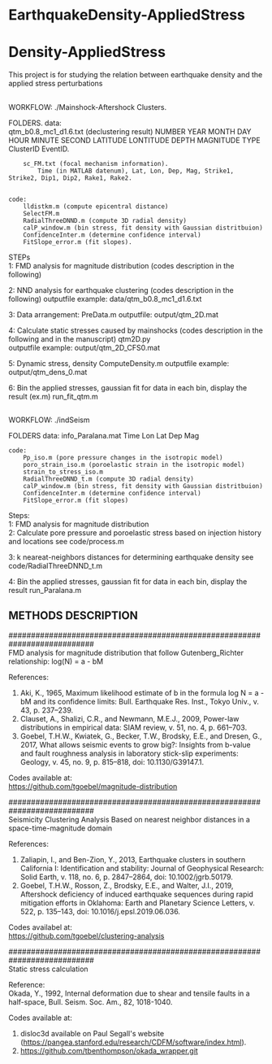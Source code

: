 # EarthquakeDensity-AppliedStress
# Density-AppliedStress    
This project is for studying the relation between earthquake density and the applied stress perturbations    


##
WORKFLOW: ./Mainshock-Aftershock Clusters. 

FOLDERS. 
	data:  
		qtm_b0.8_mc1_d1.6.txt (declustering result)
			NUMBER YEAR MONTH DAY HOUR MINUTE SECOND LATITUDE LONTITUDE DEPTH MAGNITUDE TYPE ClusterID EventID. 
	
		sc_FM.txt (focal mechanism information). 
			Time (in MATLAB datenum), Lat, Lon, Dep, Mag, Strike1, Strike2, Dip1, Dip2, Rake1, Rake2. 
	

	code:  
		lldistkm.m (compute epicentral distance)
		SelectFM.m
		RadialThreeDNND.m (compute 3D radial density)
		calP_window.m (bin stress, fit density with Gaussian distritbuion)
		ConfidenceInter.m (determine confidence interval)
		FitSlope_error.m (fit slopes). 


STEPs  
1: FMD analysis for magnitude distribution (codes description in the following)

2: NND analysis for earthquake clustering (codes description in the following)
	outputfile example: data/qtm_b0.8_mc1_d1.6.txt

3: Data arrangement:
	PreData.m
	outputfile: output/qtm_2D.mat

4: Calculate static stresses caused by mainshocks (codes description in the following and in the manuscript)
	qtm2D.py     
	outputfile example: output/qtm_2D_CFS0.mat

5: Dynamic stress, density 
	ComputeDensity.m
	outputfile example: output/qtm_dens_0.mat

6: Bin the applied stresses, gaussian fit for data in each bin, display the result (ex.m)
	run_fit_qtm.m



##
WORKFLOW: ./indSeism

FOLDERS
	data:
		info_Paralana.mat
			Time Lon Lat Dep Mag	

	code:
		Pp_iso.m (pore pressure changes in the isotropic model)
		poro_strain_iso.m (poroelastic strain in the isotropic model)
		strain_to_stress_iso.m
		RadialThreeDNND_t.m (compute 3D radial density)
		calP_window.m (bin stress, fit density with Gaussian distritbuion)
		ConfidenceInter.m (determine confidence interval)
		FitSlope_error.m (fit slopes)

Steps:   
1: FMD analysis for magnitude distribution   
2: Calculate pore pressure and poroelastic stress based on injection history and locations
	see code/process.m

3: k neareat-neighbors distances for determining earthquake density
	see code/RadialThreeDNND_t.m

4: Bin the applied stresses, gaussian fit for data in each bin, display the result
	run_Paralana.m
   

## METHODS DESCRIPTION   
###########################################################################   
FMD analysis for magnitude distribution that follow Gutenberg_Richter relationship: log(N) = a - bM   

References:   
1. Aki, K., 1965, Maximum likelihood estimate of b in the formula log N = a - bM and its confidence limits: Bull. Earthquake Res. Inst., Tokyo Univ., v. 43, p. 237–239.   
2. Clauset, A., Shalizi, C.R., and Newmann, M.E.J., 2009, Power-law distributions in empirical data: SIAM review, v. 51, no. 4, p. 661–703.   
3. Goebel, T.H.W., Kwiatek, G., Becker, T.W., Brodsky, E.E., and Dresen, G., 2017, What allows seismic events to grow big?: Insights from b-value and fault roughness analysis in laboratory stick-slip experiments: Geology, v. 45, no. 9, p. 815–818, doi: 10.1130/G39147.1.   

Codes available at:    
https://github.com/tgoebel/magnitude-distribution    


###########################################################################    
Seismicity Clustering Analysis Based on nearest neighbor distances in a space-time-magnitude domain    

References:    
1. Zaliapin, I., and Ben-Zion, Y., 2013, Earthquake clusters in southern California I: Identification and stability: Journal of Geophysical Research: Solid Earth, v. 118, no. 6, p. 2847–2864, doi: 10.1002/jgrb.50179.    
2. Goebel, T.H.W., Rosson, Z., Brodsky, E.E., and Walter, J.I., 2019, Aftershock deficiency of induced earthquake sequences during rapid mitigation efforts in Oklahoma: Earth and Planetary Science Letters, v. 522, p. 135–143, doi: 10.1016/j.epsl.2019.06.036.    

Codes availabel at:      
https://github.com/tgoebel/clustering-analysis   


###########################################################################    
Static stress calculation    

Reference:     
Okada, Y., 1992, Internal deformation due to shear and tensile faults in a half-space, Bull. Seism. Soc. Am., 82, 1018-1040.     

Codes available at:     
1. disloc3d available on Paul Segall's website (https://pangea.stanford.edu/research/CDFM/software/index.html).
2. https://github.com/tbenthompson/okada_wrapper.git
